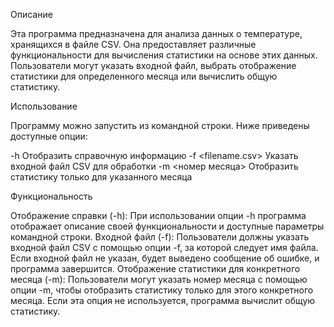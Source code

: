 Описание

Эта программа предназначена для анализа данных о температуре, хранящихся в файле CSV. Она предоставляет различные функциональности для вычисления статистики на основе этих данных. 
Пользователи могут указать входной файл, выбрать отображение статистики для определенного месяца или вычислить общую статистику.

Использование

Программу можно запустить из командной строки. Ниже приведены доступные опции:

-h                       Отобразить справочную информацию
-f <filename.csv>        Указать входной файл CSV для обработки
-m <номер месяца>        Отобразить статистику только для указанного месяца

Функциональность

Отображение справки (-h): При использовании опции -h программа отображает описание своей функциональности и доступные параметры командной строки.
Входной файл (-f): Пользователи должны указать входной файл CSV с помощью опции -f, за которой следует имя файла. Если входной файл не указан, будет выведено сообщение об ошибке, и программа завершится.
Отображение статистики для конкретного месяца (-m): Пользователи могут указать номер месяца с помощью опции -m, чтобы отобразить статистику только для этого конкретного месяца. 
Если эта опция не используется, программа вычислит общую статистику.

